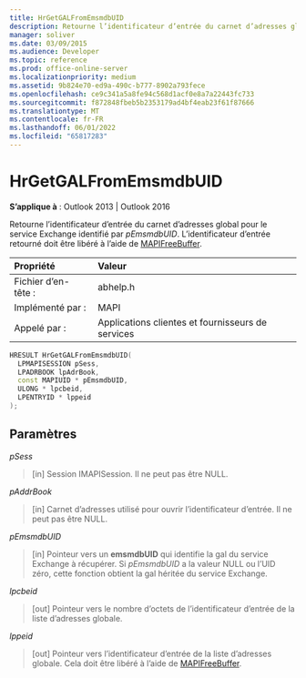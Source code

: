 ```yaml
---
title: HrGetGALFromEmsmdbUID
description: Retourne l’identificateur d’entrée du carnet d’adresses global pour le service Exchange identifié par pEmsmdbUID.
manager: soliver
ms.date: 03/09/2015
ms.audience: Developer
ms.topic: reference
ms.prod: office-online-server
ms.localizationpriority: medium
ms.assetid: 9b824e70-ed9a-490c-b777-8902a793fece
ms.openlocfilehash: ce9c341a5a8fe94c568d1acf0e8a7a22443fc733
ms.sourcegitcommit: f872848fbeb5b2353179ad4bf4eab23f61f87666
ms.translationtype: MT
ms.contentlocale: fr-FR
ms.lasthandoff: 06/01/2022
ms.locfileid: "65817283"
---
```

# <a name="hrgetgalfromemsmdbuid"></a>HrGetGALFromEmsmdbUID

  
  
**S’applique à** : Outlook 2013 | Outlook 2016 
  
Retourne l’identificateur d’entrée du carnet d’adresses global pour le service Exchange identifié par _pEmsmdbUID_. L’identificateur d’entrée retourné doit être libéré à l’aide de [MAPIFreeBuffer](mapifreebuffer.md).
  
|Propriété |Valeur |
|:-----|:-----|
|Fichier d’en-tête :  <br/> |abhelp.h  <br/> |
|Implémenté par :  <br/> |MAPI  <br/> |
|Appelé par :  <br/> |Applications clientes et fournisseurs de services  <br/> |
   
```cpp
HRESULT HrGetGALFromEmsmdbUID(
  LPMAPISESSION pSess,
  LPADRBOOK lpAdrBook,
  const MAPIUID * pEmsmdbUID,
  ULONG * lpcbeid,
  LPENTRYID * lppeid
);
```

## <a name="parameters"></a>Paramètres

 _pSess_
  
> [in] Session IMAPISession. Il ne peut pas être NULL.
    
 _pAddrBook_
  
> [in] Carnet d’adresses utilisé pour ouvrir l’identificateur d’entrée. Il ne peut pas être NULL.
    
 _pEmsmdbUID_
  
> [in] Pointeur vers un **emsmdbUID** qui identifie la gal du service Exchange à récupérer. Si _pEmsmdbUID_ a la valeur NULL ou l’UID zéro, cette fonction obtient la gal héritée du service Exchange. 
    
 _lpcbeid_
  
> [out] Pointeur vers le nombre d’octets de l’identificateur d’entrée de la liste d’adresses globale.
    
 _lppeid_
  
> [out] Pointeur vers l’identificateur d’entrée de la liste d’adresses globale. Cela doit être libéré à l’aide de [MAPIFreeBuffer](mapifreebuffer.md).
    

